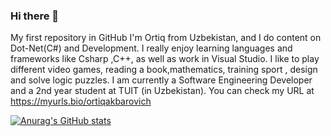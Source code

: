 ### Hi there 👋

My first repository in GitHub
I'm Ortiq from Uzbekistan, and I do content on  Dot-Net(C#) and Development. I really enjoy learning languages and frameworks like Csharp ,C++, as well as work in Visual Studio. I like to play different video games, reading a book,mathematics, training sport , design and solve logic puzzles. I am currently a Software Engineering Developer and a 2nd year student at TUIT (in Uzbekistan). You can check my URL at https://myurls.bio/ortiqakbarovich


[![Anurag's GitHub stats](https://github-readme-stats.vercel.app/api?username=TeamLider9141)](https://github.com/anuraghazra/github-readme-stats)
